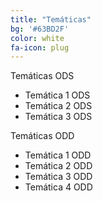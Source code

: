 ```yaml
---
title: "Temáticas"
bg: '#63BD2F'
color: white
fa-icon: plug
---
```


Temáticas ODS

* Temática 1 ODS
* Temática 2 ODS
* Temática 3 ODS

Temáticas ODD

* Temática 1 ODD
* Temática 2 ODD
* Temática 3 ODD
* Temática 4 ODD